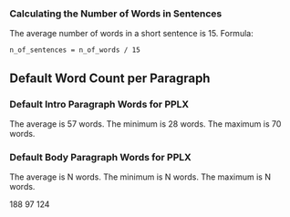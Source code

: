 ### Calculating the Number of Words in Sentences
The average number of words in a short sentence is 15.
Formula: 
```
n_of_sentences = n_of_words / 15
```

## Default Word Count per Paragraph

### Default Intro Paragraph Words for PPLX
The average is 57 words.
The minimum is 28 words.
The maximum is 70 words.

### Default Body Paragraph Words for PPLX
The average is N words.
The minimum is N words.
The maximum is N words.

188
97
124